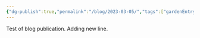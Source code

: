 ```yaml
---
{"dg-publish":true,"permalink":"/blog/2023-03-05/","tags":["gardenEntry"]}
---
```



Test of blog publication.
Adding new line.
